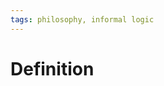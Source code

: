 ```yaml
---
tags: philosophy, informal logic
---
```


# Definition



[^1]: [Critical Thinking](zotero://open-pdf/library/items/UD4ABYRU?page=1)